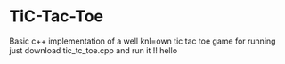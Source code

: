 # TiC-Tac-Toe


Basic c++ implementation of a well knl=own tic tac toe game
for running just download tic_tc_toe.cpp and run it !!
hello